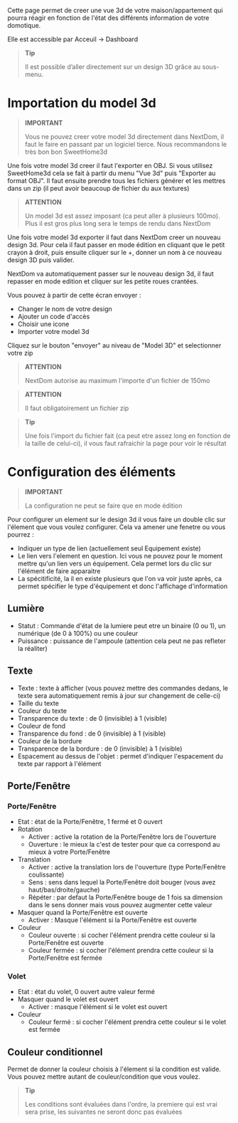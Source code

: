 Cette page permet de creer une vue 3d de votre maison/appartement qui pourra réagir en fonction de l'état des différents information de votre domotique.

Elle est accessible par Acceuil → Dashboard

> **Tip**
>
> Il est possible d’aller directement sur un design 3D grâce au sous-menu.

# Importation du model 3d

> **IMPORTANT**
>
> Vous ne pouvez creer votre model 3d directement dans NextDom, il faut le faire en passant par un logiciel tierce. Nous recommandons le très bon bon SweetHome3d

Une fois votre model 3d creer il faut l'exporter en OBJ. Si vous utilisez SweetHome3d cela se fait à partir du menu "Vue 3d" puis "Exporter au format OBJ". Il faut ensuite prendre tous les fichiers générer et les mettres dans un zip (il peut avoir beaucoup de fichier du aux textures)

> **ATTENTION**
>
> Un model 3d est assez imposant (ca peut aller à plusieurs 100mo). Plus il est gros plus long sera le temps de rendu dans NextDom

Une fois votre model 3d exporter il faut dans NextDom creer un nouveau design 3d. Pour cela il faut passer en mode édition en cliquant que le petit crayon à droit, puis ensuite cliquer sur le +, donner un nom à ce nouveau design 3D puis valider.

NextDom va automatiquement passer sur le nouveau design 3d, il faut repasser en mode edition et cliquer sur les petite roues crantées.

Vous pouvez à partir de cette écran envoyer : 

- Changer le nom de votre design
- Ajouter un code d'accès
- Choisir une icone
- Importer votre model 3d

Cliquez sur le bouton "envoyer" au niveau de "Model 3D" et selectionner votre zip

> **ATTENTION**
>
> NextDom autorise au maximum l'importe d'un fichier de 150mo

> **ATTENTION**
>
> Il faut obligatoirement un fichier zip

> **Tip**
>
> Une fois l'import du fichier fait (ca peut etre assez long en fonction de la taille de celui-ci), il vous faut rafraichir la page pour voir le résultat


# Configuration des éléments

> **IMPORTANT**
>
> La configuration ne peut se faire que en mode édition

Pour configurer un element sur le design 3d il vous faire un double clic sur l'élement que vous voulez configurer. Cela va amener une fenetre ou vous pourrez : 

- Indiquer un type de lien (actuellement seul Equipement existe)
- Le lien vers l'element en question. Ici vous ne pouvez pour le moment mettre qu'un lien vers un équipement. Cela permet lors du clic sur l'élément de faire apparaitre 
- La spécitificité, la il en existe plusieurs que l'on va voir juste après, ca permet spécifier le type d'équipement et donc l'affichage d'information

## Lumière

- Statut : Commande d'état de la lumiere peut etre un binaire (0 ou 1), un numérique (de 0 à 100%) ou une couleur
- Puissance : puissance de l'ampoule (attention cela peut ne pas refleter la réaliter)

## Texte

- Texte : texte à afficher (vous pouvez mettre des commandes dedans, le texte sera automatiquement remis à jour sur changement de celle-ci)
- Taille du texte
- Couleur du texte
- Transparence du texte : de 0 (invisible) à 1 (visible)
- Couleur de fond
- Transparence du fond : de 0 (invisible) à 1 (visible)
- Couleur de la bordure
- Transparence de la bordure : de 0 (invisible) à 1 (visible)
- Espacement au dessus de l'objet : permet d'indiquer l'espacement du texte par rapport à l'élément

## Porte/Fenêtre

### Porte/Fenêtre

- Etat : état de la Porte/Fenêtre, 1 fermé et 0 ouvert
- Rotation
    - Activer : active la rotation de la Porte/Fenêtre lors de l'ouverture
    - Ouverture : le mieux la c'est de tester pour que ca correspond au mieux à votre Porte/Fenêtre
- Translation
    - Activer : active la translation lors de l'ouverture (type Porte/Fenêtre coulissante)
    - Sens : sens dans lequel la Porte/Fenêtre doit bouger (vous avez haut/bas/droite/gauche)
    - Répéter : par defaut la Porte/Fenêtre bouge de 1 fois sa dimension dans le sens donner mais vous pouvez augmenter cette valeur
- Masquer quand la Porte/Fenêtre est ouverte    
    - Activer : Masque l'élément si la Porte/Fenêtre est ouverte
- Couleur
    - Couleur ouverte : si cocher l'élément prendra cette couleur si la Porte/Fenêtre est ouverte
    - Couleur fermée : si cocher l'élément prendra cette couleur si la Porte/Fenêtre est fermée

### Volet

- Etat : état du volet, 0 ouvert autre valeur fermé
- Masquer quand le volet est ouvert
    -  Activer : masque l'élément si le volet est ouvert
- Couleur
    - Couleur fermé : si cocher l'élément prendra cette couleur si le volet est fermée

## Couleur conditionnel

Permet de donner la couleur choisis à l'élement si la condition est valide. Vous pouvez mettre autant de couleur/condition que vous voulez. 

> **Tip**
>
> Les conditions sont évaluées dans l'ordre, la premiere qui est vrai sera prise, les suivantes ne seront donc pas évaluées